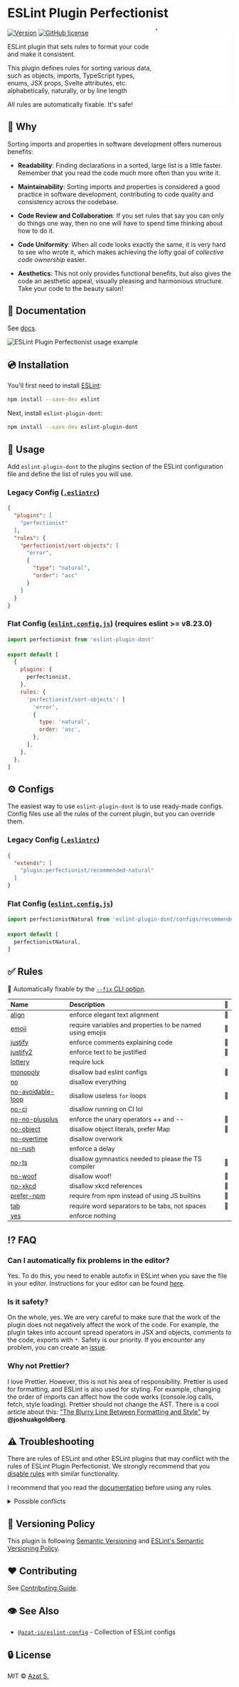 # ESLint Plugin Perfectionist

<img
  src="https://raw.githubusercontent.com/lzear/eslint-plugin-dont/main/docs/public/logo.svg"
  alt="ESLint Plugin Perfectionist logo"
  align="right"
  height="170"
  width="170"
/>

[![Version](https://img.shields.io/npm/v/eslint-plugin-dont.svg?color=4a32c3)](https://www.npmjs.com/package/eslint-plugin-dont)
[![GitHub license](https://img.shields.io/badge/license-MIT-4a32c3.svg)](https://github.com/lzear/eslint-plugin-dont/blob/main/license)

ESLint plugin that sets rules to format your code and make it consistent.

This plugin defines rules for sorting various data, such as objects, imports,
TypeScript types, enums, JSX props, Svelte attributes, etc. alphabetically,
naturally, or by line length

All rules are automatically fixable. It's safe!

## 🦄 Why

Sorting imports and properties in software development offers numerous benefits:

- **Readability**: Finding declarations in a sorted, large list is a little
  faster. Remember that you read the code much more often than you write it.

- **Maintainability**: Sorting imports and properties is considered a good
  practice in software development, contributing to code quality and consistency
  across the codebase.

- **Code Review and Collaboration**: If you set rules that say you can only do
  things one way, then no one will have to spend time thinking about how to do
  it.

- **Code Uniformity**: When all code looks exactly the same, it is very hard to
  see who wrote it, which makes achieving the lofty goal of _collective code
  ownership_ easier.

- **Aesthetics**: This not only provides functional benefits, but also gives the
  code an aesthetic appeal, visually pleasing and harmonious structure. Take
  your code to the beauty salon!

## 📖 Documentation

See [docs](https://www.dont.ninja).

![ESLint Plugin Perfectionist usage example](https://raw.githubusercontent.com/lzear/eslint-plugin-dont/main/docs/public/example.png)

## 💿 Installation

You'll first need to install [ESLint](https://eslint.org):

```sh
npm install --save-dev eslint
```

Next, install `eslint-plugin-dont`:

```sh
npm install --save-dev eslint-plugin-dont
```

## 🚀️️️️ Usage

Add `eslint-plugin-dont` to the plugins section of the ESLint configuration file
and define the list of rules you will use.

### Legacy Config ([`.eslintrc`](https://eslint.org/docs/latest/use/configure/configuration-files))

<!-- prettier-ignore -->
```json
{
  "plugins": [
    "perfectionist"
  ],
  "rules": {
    "perfectionist/sort-objects": [
      "error",
      {
        "type": "natural",
        "order": "asc"
      }
    ]
  }
}
```

### Flat Config ([`eslint.config.js`](https://eslint.org/docs/latest/use/configure/configuration-files-new)) (requires eslint >= v8.23.0)

```js
import perfectionist from 'eslint-plugin-dont'

export default [
  {
    plugins: {
      perfectionist,
    },
    rules: {
      'perfectionist/sort-objects': [
        'error',
        {
          type: 'natural',
          order: 'asc',
        },
      ],
    },
  },
]
```

## ⚙️ Configs

The easiest way to use `eslint-plugin-dont` is to use ready-made configs. Config
files use all the rules of the current plugin, but you can override them.

### Legacy Config ([`.eslintrc`](https://eslint.org/docs/latest/use/configure/configuration-files))

<!-- prettier-ignore -->
```json
{
  "extends": [
    "plugin:perfectionist/recommended-natural"
  ]
}
```

### Flat Config ([`eslint.config.js`](https://eslint.org/docs/latest/use/configure/configuration-files-new))

<!-- prettier-ignore -->
```js
import perfectionistNatural from 'eslint-plugin-dont/configs/recommended-natural'

export default [
  perfectionistNatural,
]
```

## ✅ Rules

<!-- begin auto-generated rules list -->

🔧 Automatically fixable by the
[`--fix` CLI option](https://eslint.org/docs/user-guide/command-line-interface#--fix).

| Name                                                                | Description                                               | 🔧  |
| :------------------------------------------------------------------ | :-------------------------------------------------------- | :-- |
| [align](https://www.dont.ninja/rules/align)                         | enforce elegant text alignment                            | 🔧  |
| [emoji](https://www.dont.ninja/rules/emoji)                         | require variables and properties to be named using emojis | 🔧  |
| [justify](https://www.dont.ninja/rules/justify)                     | enforce comments explaining code                          | 🔧  |
| [justify2](https://www.dont.ninja/rules/justify2)                   | enforce text to be justified                              | 🔧  |
| [lottery](https://www.dont.ninja/rules/lottery)                     | require luck                                              |     |
| [monopoly](https://www.dont.ninja/rules/monopoly)                   | disallow bad eslint configs                               | 🔧  |
| [no](https://www.dont.ninja/rules/no)                               | disallow everything                                       |     |
| [no-avoidable-loop](https://www.dont.ninja/rules/no-avoidable-loop) | disallow useless `for` loops                              | 🔧  |
| [no-ci](https://www.dont.ninja/rules/no-ci)                         | disallow running on CI lol                                |     |
| [no-no-plusplus](https://www.dont.ninja/rules/no-no-plusplus)       | enforce the unary operators ++ and --                     | 🔧  |
| [no-object](https://www.dont.ninja/rules/no-object)                 | disallow object literals, prefer Map                      | 🔧  |
| [no-overtime](https://www.dont.ninja/rules/no-overtime)             | disallow overwork                                         |     |
| [no-rush](https://www.dont.ninja/rules/no-rush)                     | enforce a delay                                           |     |
| [no-ts](https://www.dont.ninja/rules/no-ts)                         | disallow gymnastics needed to please the TS compiler      | 🔧  |
| [no-woof](https://www.dont.ninja/rules/no-woof)                     | disallow woof!                                            | 🔧  |
| [no-xkcd](https://www.dont.ninja/rules/no-xkcd)                     | disallow xkcd references                                  | 🔧  |
| [prefer-npm](https://www.dont.ninja/rules/prefer-npm)               | require from npm instead of using JS builtins             | 🔧  |
| [tab](https://www.dont.ninja/rules/tab)                             | require word separators to be tabs, not spaces            | 🔧  |
| [yes](https://www.dont.ninja/rules/yes)                             | enforce nothing                                           |     |

<!-- end auto-generated rules list -->

## ⁉️ FAQ

### Can I automatically fix problems in the editor?

Yes. To do this, you need to enable autofix in ESLint when you save the file in
your editor. Instructions for your editor can be found
[here](https://www.dont.ninja/guide/integrations).

### Is it safety?

On the whole, yes. We are very careful to make sure that the work of the plugin
does not negatively affect the work of the code. For example, the plugin takes
into account spread operators in JSX and objects, comments to the code, exports
with `*`. Safety is our priority. If you encounter any problem, you can create
an [issue](https://github.com/lzear/eslint-plugin-dont/issues/new/choose).

### Why not Prettier?

I love Prettier. However, this is not his area of responsibility. Prettier is
used for formatting, and ESLint is also used for styling. For example, changing
the order of imports can affect how the code works (console.log calls, fetch,
style loading). Prettier should not change the AST. There is a cool article
about this:
["The Blurry Line Between Formatting and Style"](https://blog.joshuakgoldberg.com/the-blurry-line-between-formatting-and-style)
by **@joshuakgoldberg**.

## ⚠️ Troubleshooting

There are rules of ESLint and other ESLint plugins that may conflict with the
rules of ESLint Plugin Perfectionist. We strongly recommend that you
[disable rules](https://eslint.org/docs/latest/use/configure/rules#using-configuration-files-1)
with similar functionality.

I recommend that you read the [documentation](https://www.dont.ninja) before
using any rules.

<details>
  <summary>Possible conflicts</summary>

**perfectionist/sort-imports:**

```json
{
  "rules": {
    "import/order": "off",
    "sort-imports": "off"
  }
}
```

**perfectionist/sort-interfaces:**

```json
{
  "rules": {
    "@typescript-eslint/adjacent-overload-signatures": "off"
  }
}
```

**perfectionist/sort-jsx-props:**

```json
{
  "rules": {
    "react/jsx-sort-props": "off"
  }
}
```

**perfectionist/sort-named-imports:**

```json
{
  "rules": {
    "sort-imports": "off"
  }
}
```

**perfectionist/sort-object-types:**

```json
{
  "rules": {
    "@typescript-eslint/adjacent-overload-signatures": "off"
  }
}
```

**perfectionist/sort-objects:**

```json
{
  "rules": {
    "sort-keys": "off"
  }
}
```

**perfectionist/sort-union-types:**

```json
{
  "rules": {
    "@typescript-eslint/sort-type-constituents": "off"
  }
}
```

</details>

## 🚥 Versioning Policy

This plugin is following [Semantic Versioning](https://semver.org/) and
[ESLint's Semantic Versioning Policy](https://github.com/eslint/eslint#semantic-versioning-policy).

## ❤️ Contributing

See
[Contributing Guide](https://github.com/lzear/eslint-plugin-dont/blob/main/contributing.md).

## 👁 See Also

- [`@azat-io/eslint-config`](https://github.com/azat-io/eslint-config) -
  Collection of ESLint configs

## 🔒 License

MIT &copy; [Azat S.](https://azat.io)
